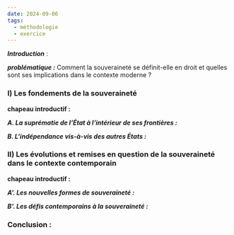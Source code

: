 ```yaml
---
date: 2024-09-06
tags:
  - méthodologie
  - exercice
---
```


***Introduction*** :

***problématique :*** Comment la souveraineté se définit-elle en droit et quelles sont ses 
implications dans le contexte moderne ?

### I) Les fondements de la souveraineté
**chapeau introductif :**

***A. La suprématie de l’État à l’intérieur de ses frontières :***

***B. L’indépendance vis-à-vis des autres États :***

### II) Les évolutions et remises en question de la souveraineté dans le contexte contemporain

**chapeau introductif :**

***A'. Les nouvelles formes de souveraineté :***

***B'. Les défis contemporains à la souveraineté :***

### Conclusion :
